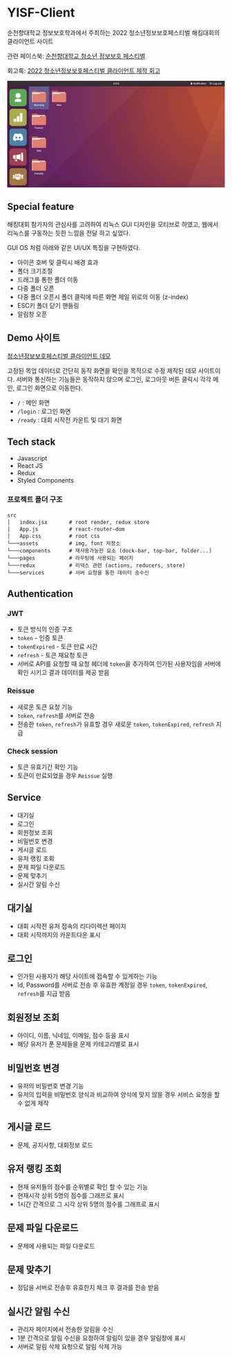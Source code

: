 # YISF-Client

순천향대학교 정보보호학과에서 주최하는 2022 청소년정보보호페스티벌 해킹대회의 클라이언트 사이트

관련 페이스북: [순천향대학교 청소년 정보보호 페스티벌](https://www.facebook.com/yisf.sch/)

회고록: [2022 청소년정보보호페스티벌 클라이언트 제작 회고](https://velog.io/@hnsoo/2022-%EC%B2%AD%EC%86%8C%EB%85%84%EC%A0%95%EB%B3%B4%EB%B3%B4%ED%98%B8%ED%8E%98%EC%8A%A4%ED%8B%B0%EB%B2%8C-%ED%81%B4%EB%9D%BC%EC%9D%B4%EC%96%B8%ED%8A%B8-%EC%A0%9C%EC%9E%91-%ED%9A%8C%EA%B3%A0)

![main-page](https://github.com/hnsoo/yisf-client/blob/master/main-page.png?raw=true)

## Special feature
해킹대회 참가자의 관심사를 고려하여 리눅스 GUI 디자인을 모티브로 하였고, 웹에서 리눅스를 구동하는 듯한 느낌을 전달 하고 싶었다.

GUI OS 처럼 아래와 같은 UI/UX 특징을 구현하였다.
* 아이콘 호버 및 클릭시 배경 효과
* 폴더 크기조절
* 드래그를 통한 폴더 이동
* 다중 폴더 오픈
* 다중 폴더 오픈시 폴더 클릭에 따른 화면 제일 위로의 이동 (z-index)
* ESC키 폴더 닫기 핸들링
* 알림창 오픈

## Demo 사이트
[청소년정보보호페스티벌 클라이언트 데모](http://hnsoo.kro.kr:3000)

고정된 목업 데이터로 간단히 동작 화면을 확인을 목적으로 수정 제작된 데모 사이트이다. 
서버와 통신하는 기능들은 동작하지 않으며 로그인, 로그아웃 버튼 클릭시 각각 메인, 로그인 화면으로 이동한다.

* `/` : 메인 화면
* `/login` : 로그인 화면
* `/ready` : 대회 시작전 카운트 및 대기 화면

## Tech stack
* Javascript
* React JS
* Redux
* Styled Components

### 프로젝트 폴더 구조
```
src
│   index.jsx       # root render, redux store
│   App.js          # react-router-dom
│   App.css         # root css
└───assets          # img, font 저장소
└───components      # 재사용가능한 요소 (dock-bar, top-bar, folder...)
└───pages           # 라우팅에 사용되는 페이지
└───redux           # 리덕스 관련 (actions, reducers, store)
└───services        # 서버 요청을 통한 데이터 송수신
```

## Authentication
### JWT
* 토큰 방식의 인증 구조 
* `token` - 인증 토큰
* `tokenExpired` - 토큰 만료 시간
* `refresh` - 토큰 재요청 토큰
* 서버로 API를 요청할 때 요청 헤더에 `token`을 추가하여 인가된 사용자임을 서버에 확인 시키고 결과 데이터를 제공 받음 

### Reissue
* 새로운 토큰 요청 기능
* `token`, `refresh`를 서버로 전송
* 전송한 `token`, `refresh`가 유효할 경우 새로운 `token`, `tokenExpired`, `refresh` 지급

### Check session
* 토큰 유효기간 확인 기능
* 토큰이 만료되었을 경우 `Reissue` 실행

## Service
* 대기실
* 로그인
* 회원정보 조회
* 비밀번호 변경
* 게시글 로드
* 유저 랭킹 조회
* 문제 파일 다운로드
* 문제 맞추기
* 실시간 알림 수신

## 대기실
* 대회 시작전 유저 접속의 리다이렉션 페이지
* 대회 시작까지의 카운트다운 표시 

## 로그인
* 인가된 사용자가 해당 사이트에 접속할 수 있게하는 기능
* Id, Password를 서버로 전송 후 유효한 계정일 경우 `token`, `tokenExpired`, `refresh`를  지급 받음

## 회원정보 조회
* 아이디, 이름, 닉네임, 이메일, 점수 등을 표시
* 해당 유저가 푼 문제들을 문제 카테고리별로 표시 

## 비밀번호 변경
* 유저의 비밀번호 변경 기능
* 유저의 입력을 비밀번호 양식과 비교하여 양식에 맞지 않을 경우 서비스 요청을 할 수 없게 제작

## 게시글 로드
* 문제, 공지사항, 대회정보 로드

## 유저 랭킹 조회
* 현재 유저들의 점수를 순위별로 확인 할 수 있는 기능
* 현재시각 상위 5명의 점수를 그래프로 표시
* 1시간 간격으로 그 시각 상위 5명의 점수를 그래프로 표시 

## 문제 파일 다운로드
* 문제에 사용되는 파일 다운로드

## 문제 맞추기
* 정답을 서버로 전송후 유효한지 체크 후 결과를 전송 받음

## 실시간 알림 수신
* 관리자 페이지에서 전송한 알림을 수신
* 1분 간격으로 알림 수신을 요청하여 알림이 있을 경우 알림창에 표시
* 서버로 알림 삭제 요청으로 알림 삭제 가능
